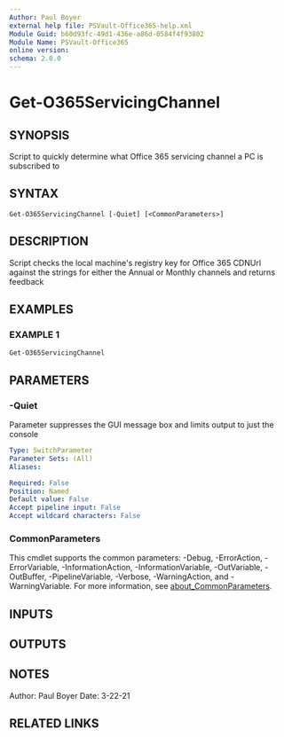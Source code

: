 ```yaml
---
Author: Paul Boyer
external help file: PSVault-Office365-help.xml
Module Guid: b60d93fc-49d1-436e-a86d-0584f4f93802
Module Name: PSVault-Office365
online version:
schema: 2.0.0
---
```


# Get-O365ServicingChannel

## SYNOPSIS
Script to quickly determine what Office 365 servicing channel a PC is subscribed to

## SYNTAX

```
Get-O365ServicingChannel [-Quiet] [<CommonParameters>]
```

## DESCRIPTION
Script checks the local machine's registry key for Office 365 CDNUrl against the strings for either the Annual or Monthly channels and returns feedback

## EXAMPLES

### EXAMPLE 1
```
Get-O365ServicingChannel
```

## PARAMETERS

### -Quiet
Parameter suppresses the GUI message box and limits output to just the console

```yaml
Type: SwitchParameter
Parameter Sets: (All)
Aliases:

Required: False
Position: Named
Default value: False
Accept pipeline input: False
Accept wildcard characters: False
```

### CommonParameters
This cmdlet supports the common parameters: -Debug, -ErrorAction, -ErrorVariable, -InformationAction, -InformationVariable, -OutVariable, -OutBuffer, -PipelineVariable, -Verbose, -WarningAction, and -WarningVariable. For more information, see [about_CommonParameters](http://go.microsoft.com/fwlink/?LinkID=113216).

## INPUTS

## OUTPUTS

## NOTES
Author: Paul Boyer
Date: 3-22-21

## RELATED LINKS
